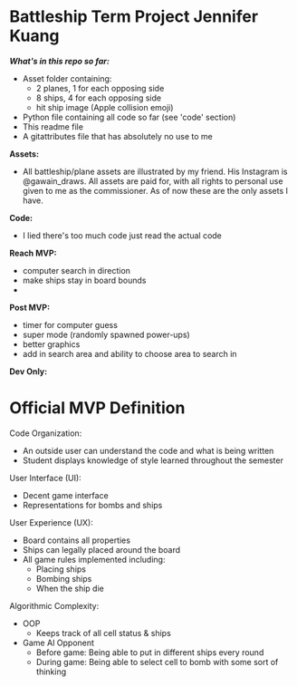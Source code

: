 # Battleship Term Project Jennifer Kuang
 
***What's in this repo so far:***
- Asset folder containing:
    - 2 planes, 1 for each opposing side
    - 8 ships, 4 for each opposing side
    - hit ship image (Apple collision emoji)
- Python file containing all code so far (see 'code' section)
- This readme file
- A gitattributes file that has absolutely no use to me

**Assets:**
- All battleship/plane assets are illustrated by my friend. His Instagram is 
    @gawain_draws. All assets are paid for, with all rights to personal use 
    given to me as the commissioner. As of now these are the only assets I have.

**Code:**
- I lied there's too much code just read the actual code

**Reach MVP:**
- computer search in direction
- make ships stay in board bounds
- 

**Post MVP:**
- timer for computer guess
- super mode (randomly spawned power-ups)
- better graphics
- add in search area and ability to choose area to search in

**Dev Only:**
# Official MVP Definition
Code Organization:
- An outside user can understand the code and what is being written
- Student displays knowledge of style learned throughout the semester

User Interface (UI): 
- Decent game interface
- Representations for bombs and ships

User Experience (UX):
- Board contains all properties
- Ships can legally placed around the board
- All game rules implemented including:
    - Placing ships
    - Bombing ships 
    - When the ship die

Algorithmic Complexity: 
- OOP 
    - Keeps track of all cell status & ships
- Game AI Opponent
    - Before game: Being able to put in different ships every round
    - During game: Being able to select cell to bomb with some sort of thinking 